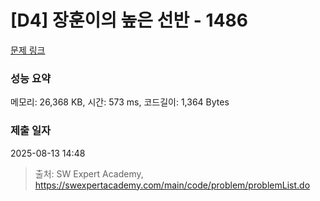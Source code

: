 # [D4] 장훈이의 높은 선반 - 1486 

[문제 링크](https://swexpertacademy.com/main/code/problem/problemDetail.do?contestProbId=AV2b7Yf6ABcBBASw) 

### 성능 요약

메모리: 26,368 KB, 시간: 573 ms, 코드길이: 1,364 Bytes

### 제출 일자

2025-08-13 14:48



> 출처: SW Expert Academy, https://swexpertacademy.com/main/code/problem/problemList.do